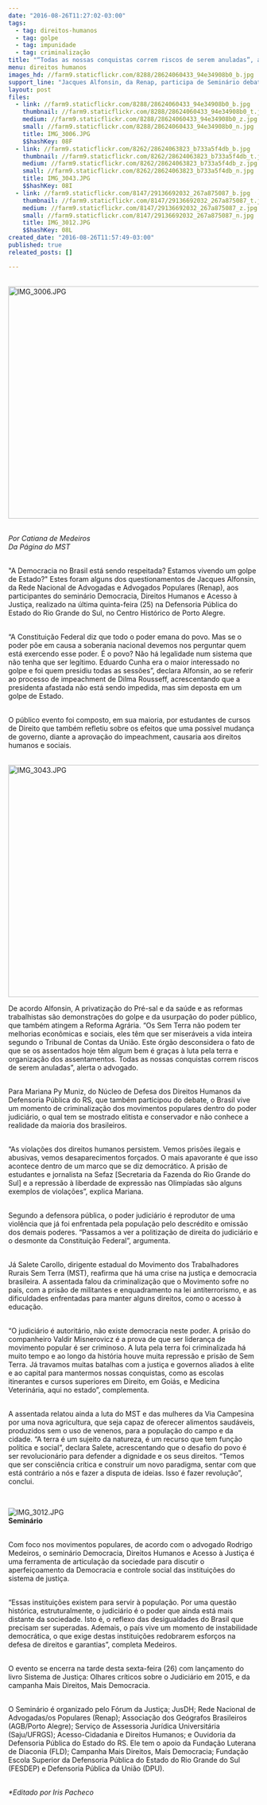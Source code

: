 ```yaml
---
date: "2016-08-26T11:27:02-03:00"
tags:
  - tag: direitos-humanos
  - tag: golpe
  - tag: impunidade
  - tag: criminalização
title: "“Todas as nossas conquistas correm riscos de serem anuladas”, alerta advogado popular"
menu: direitos humanos
images_hd: //farm9.staticflickr.com/8288/28624060433_94e34908b0_b.jpg
support_line: "Jacques Alfonsin, da Renap, participa de Seminário debate Democracia, Direitos Humanos e Acesso à Justiça em Porto Alegre"
layout: post
files:
  - link: //farm9.staticflickr.com/8288/28624060433_94e34908b0_b.jpg
    thumbnail: //farm9.staticflickr.com/8288/28624060433_94e34908b0_t.jpg
    medium: //farm9.staticflickr.com/8288/28624060433_94e34908b0_z.jpg
    small: //farm9.staticflickr.com/8288/28624060433_94e34908b0_n.jpg
    title: IMG_3006.JPG
    $$hashKey: 08F
  - link: //farm9.staticflickr.com/8262/28624063823_b733a5f4db_b.jpg
    thumbnail: //farm9.staticflickr.com/8262/28624063823_b733a5f4db_t.jpg
    medium: //farm9.staticflickr.com/8262/28624063823_b733a5f4db_z.jpg
    small: //farm9.staticflickr.com/8262/28624063823_b733a5f4db_n.jpg
    title: IMG_3043.JPG
    $$hashKey: 08I
  - link: //farm9.staticflickr.com/8147/29136692032_267a875087_b.jpg
    thumbnail: //farm9.staticflickr.com/8147/29136692032_267a875087_t.jpg
    medium: //farm9.staticflickr.com/8147/29136692032_267a875087_z.jpg
    small: //farm9.staticflickr.com/8147/29136692032_267a875087_n.jpg
    title: IMG_3012.JPG
    $$hashKey: 08L
created_date: "2016-08-26T11:57:49-03:00"
published: true
releated_posts: []

---
```

<p><br />
<img alt="IMG_3006.JPG" height="467" src="//farm9.staticflickr.com/8288/28624060433_94e34908b0_b.jpg" width="700" /></p>

<p><br />
<em>Por Catiana de Medeiros<br />
Da P&aacute;gina do MST</em></p>

<p><br />
&quot;A Democracia no Brasil est&aacute; sendo respeitada? Estamos vivendo um golpe de Estado?&quot; Estes foram alguns dos questionamentos de Jacques Alfonsin, da Rede Nacional de Advogadas e Advogados Populares (Renap), aos participantes do semin&aacute;rio Democracia, Direitos Humanos e Acesso &agrave; Justi&ccedil;a, realizado na &uacute;ltima quinta-feira (25) na Defensoria P&uacute;blica do Estado do Rio Grande do Sul, no Centro Hist&oacute;rico de Porto Alegre.</p>

<p><br />
&ldquo;A Constitui&ccedil;&atilde;o Federal diz que todo o poder emana do povo. Mas se o poder p&otilde;e em causa a soberania nacional devemos nos perguntar quem est&aacute; exercendo esse poder. &Eacute; o povo? N&atilde;o h&aacute; legalidade num sistema que n&atilde;o tenha que ser leg&iacute;timo. Eduardo Cunha era o maior interessado no golpe e foi quem presidiu todas as sess&otilde;es&rdquo;, declara Alfonsin, ao se referir ao processo de impeachment de Dilma Rousseff, acrescentando que a presidenta afastada n&atilde;o est&aacute; sendo impedida, mas sim deposta em um golpe de Estado.</p>

<p><br />
O p&uacute;blico evento foi composto, em sua maioria, por estudantes de cursos de Direito que tamb&eacute;m refletiu sobre os efeitos que uma poss&iacute;vel mudan&ccedil;a de governo, diante a aprova&ccedil;&atilde;o do impeachment, causaria aos direitos humanos e sociais.<br />
&nbsp;</p>

<p><img alt="IMG_3043.JPG" height="467" src="//farm9.staticflickr.com/8262/28624063823_b733a5f4db_b.jpg" width="700" /></p>

<p>De acordo Alfonsin, A privatiza&ccedil;&atilde;o do Pr&eacute;-sal e da sa&uacute;de e as reformas trabalhistas s&atilde;o demonstra&ccedil;&otilde;es do golpe e da usurpa&ccedil;&atilde;o do poder p&uacute;blico, que tamb&eacute;m atingem a Reforma Agr&aacute;ria. &ldquo;Os Sem Terra n&atilde;o podem ter melhorias econ&ocirc;micas e sociais, eles t&ecirc;m que ser miser&aacute;veis a vida inteira segundo o Tribunal de Contas da Uni&atilde;o. Este &oacute;rg&atilde;o desconsidera o fato de que se os assentados hoje t&ecirc;m algum bem &eacute; gra&ccedil;as &agrave; luta pela terra e organiza&ccedil;&atilde;o dos assentamentos. Todas as nossas conquistas correm riscos de serem anuladas&rdquo;, alerta o advogado.</p>

<p><br />
Para Mariana Py Muniz, do N&uacute;cleo de Defesa dos Direitos Humanos da Defensoria P&uacute;blica do RS, que tamb&eacute;m participou do debate, o Brasil vive um momento de criminaliza&ccedil;&atilde;o dos movimentos populares dentro do poder judici&aacute;rio, o qual tem se mostrado elitista e conservador e n&atilde;o conhece a realidade da maioria dos brasileiros.</p>

<p><br />
&ldquo;As viola&ccedil;&otilde;es dos direitos humanos persistem. Vemos pris&otilde;es ilegais e abusivas, vemos desaparecimentos for&ccedil;ados. O mais apavorante &eacute; que isso acontece dentro de um marco que se diz democr&aacute;tico. A pris&atilde;o de estudantes e jornalista na Sefaz [Secretaria da Fazenda do Rio Grande do Sul] e a repress&atilde;o &agrave; liberdade de express&atilde;o nas Olimp&iacute;adas s&atilde;o alguns exemplos de viola&ccedil;&otilde;es&rdquo;, explica Mariana.</p>

<p><br />
Segundo a defensora p&uacute;blica, o poder judici&aacute;rio &eacute; reprodutor de uma viol&ecirc;ncia que j&aacute; foi enfrentada pela popula&ccedil;&atilde;o pelo descr&eacute;dito e omiss&atilde;o dos demais poderes. &ldquo;Passamos a ver a politiza&ccedil;&atilde;o de direita do judici&aacute;rio e o desmonte da Constitui&ccedil;&atilde;o Federal&rdquo;, argumenta.</p>

<p><br />
J&aacute; Salete Carollo, dirigente estadual do Movimento dos Trabalhadores Rurais Sem Terra (MST), reafirma que h&aacute; uma crise na justi&ccedil;a e democracia brasileira. A assentada falou da criminaliza&ccedil;&atilde;o que o Movimento sofre no pa&iacute;s, com a pris&atilde;o de militantes e enquadramento na lei antiterrorismo, e as dificuldades enfrentadas para manter alguns direitos, como o acesso &agrave; educa&ccedil;&atilde;o.</p>

<p><br />
&ldquo;O judici&aacute;rio &eacute; autorit&aacute;rio, n&atilde;o existe democracia neste poder. A pris&atilde;o do companheiro Valdir Misnerovicz &eacute; a prova de que ser lideran&ccedil;a de movimento popular &eacute; ser criminoso. A luta pela terra foi criminalizada h&aacute; muito tempo e ao longo da hist&oacute;ria houve muita repress&atilde;o e pris&atilde;o de Sem Terra. J&aacute; travamos muitas batalhas com a justi&ccedil;a e governos aliados &agrave; elite e ao capital para mantermos nossas conquistas, como as escolas itinerantes e cursos superiores em Direito, em Goi&aacute;s, e Medicina Veterin&aacute;ria, aqui no estado&rdquo;, complementa.</p>

<p><br />
A assentada relatou ainda a luta do MST e das mulheres da Via Campesina por uma nova agricultura, que seja capaz de oferecer alimentos saud&aacute;veis, produzidos sem o uso de venenos, para a popula&ccedil;&atilde;o do campo e da cidade. &ldquo;A terra &eacute; um sujeito da natureza, &eacute; um recurso que tem fun&ccedil;&atilde;o pol&iacute;tica e social&rdquo;, declara Salete, acrescentando que o desafio do povo &eacute; ser revolucion&aacute;rio para defender a dignidade e os seus direitos. &ldquo;Temos que ser consci&ecirc;ncia cr&iacute;tica e construir um novo paradigma, sentar com que est&aacute; contr&aacute;rio a n&oacute;s e fazer a disputa de ideias. Isso &eacute; fazer revolu&ccedil;&atilde;o&rdquo;, conclui.</p>

<p>&nbsp;</p>

<p><img alt="IMG_3012.JPG" src="//farm9.staticflickr.com/8147/29136692032_267a875087_b.jpg" /><br />
<strong>Semin&aacute;rio</strong></p>

<p><br />
Com foco nos movimentos populares, de acordo com o advogado Rodrigo Medeiros, o semin&aacute;rio Democracia, Direitos Humanos e Acesso &agrave; Justi&ccedil;a &eacute; uma ferramenta de articula&ccedil;&atilde;o da sociedade para discutir o aperfei&ccedil;oamento da Democracia e controle social das institui&ccedil;&otilde;es do sistema de justi&ccedil;a.</p>

<p><br />
&ldquo;Essas institui&ccedil;&otilde;es existem para servir &agrave; popula&ccedil;&atilde;o. Por uma quest&atilde;o hist&oacute;rica, estruturalmente, o judici&aacute;rio &eacute; o poder que ainda est&aacute; mais distante da sociedade. Isto &eacute;, o reflexo das desigualdades do Brasil que precisam ser superadas. Ademais, o pa&iacute;s vive um momento de instabilidade democr&aacute;tica, o que exige destas institui&ccedil;&otilde;es redobrarem esfor&ccedil;os na defesa de direitos e garantias&rdquo;, completa Medeiros.</p>

<p><br />
O evento se encerra na tarde desta sexta-feira (26) com lan&ccedil;amento do livro Sistema de Justi&ccedil;a: Olhares cr&iacute;ticos sobre o Judici&aacute;rio em 2015, e da campanha Mais Direitos, Mais Democracia.</p>

<p><br />
O Semin&aacute;rio &eacute; organizado pelo F&oacute;rum da Justi&ccedil;a; JusDH; Rede Nacional de Advogadas/os Populares (Renap); Associa&ccedil;&atilde;o dos Ge&oacute;grafos Brasileiros (AGB/Porto Alegre); Servi&ccedil;o de Assessoria Jur&iacute;dica Universit&aacute;ria (Saju/UFRGS); Acesso-Cidadania e Direitos Humanos; e Ouvidoria da Defensoria P&uacute;blica do Estado do RS. Ele tem o apoio da Funda&ccedil;&atilde;o Luterana de Diaconia (FLD); Campanha Mais Direitos, Mais Democracia; Funda&ccedil;&atilde;o Escola Superior da Defensoria P&uacute;blica do Estado do Rio Grande do Sul (FESDEP) e Defensoria P&uacute;blica da Uni&atilde;o (DPU).</p>

<p><br />
<em>*Editado por Iris Pacheco</em></p>
